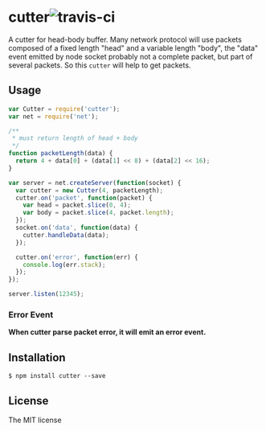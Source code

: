 cutter![travis-ci](https://secure.travis-ci.org/node-modules/cutter.png)
======

A cutter for head-body buffer.
Many network protocol will use packets composed of a fixed length "head" and a variable length "body", the "data" event emitted by node socket probably not a complete packet, but part of several packets. So this `cutter` will help to get packets.

## Usage

```js
var Cutter = require('cutter');
var net = require('net');

/**
 * must return length of head + body
 */
function packetLength(data) {
  return 4 + data[0] + (data[1] << 8) + (data[2] << 16);
}

var server = net.createServer(function(socket) {
  var cutter = new Cutter(4, packetLength);
  cutter.on('packet', function(packet) {
    var head = packet.slice(0, 4);
    var body = packet.slice(4, packet.length);
  });
  socket.on('data', function(data) {
    cutter.handleData(data);
  });

  cutter.on('error', function(err) {
    console.log(err.stack);
  });
});

server.listen(12345);
```

### Error Event

__When cutter parse packet error, it will emit an error event.__

## Installation

```
$ npm install cutter --save
```

## License
The MIT license
